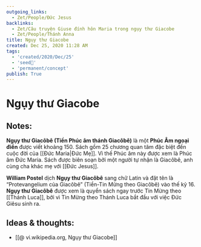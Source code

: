 ```yaml
---
outgoing_links:
  - Zet/People/Đức Jesus
backlinks:
  - Zet/Câu truyện Giuse đính hôn Maria trong ngụy thư Giacobe
  - Zet/People/Thánh Anna
title: Ngụy thư Giacobe
created: Dec 25, 2020 11:28 AM
tags:
  - 'created/2020/Dec/25'
  - 'seed🥜'
  - 'permanent/concept'
publish: True
---
```

# Ngụy thư Giacobe

## Notes:
**Ngụy thư Giacôbê (Tiền Phúc âm thánh Giacôbê)** là một **Phúc Âm ngoại điển** được viết khoảng 150. Sách gồm 25 chương quan tâm đặc biệt đến cuộc đời của [[Đức Maria|Đức Mẹ]]. Vì thế Phúc âm này được xem là Phúc âm Đức Maria. Sách được biên soạn bởi một người tự nhận là Giacôbê, anh cùng cha khác mẹ với [[Đức Jesus]].

**William Postel** dịch **Ngụy thư Giacôbê** sang chữ Latin và đặt tên là “Protevangelium của Giacôbê” (Tiền-Tin Mừng theo Giacôbê) vào thế kỷ 16. **Ngụy thư Giacôbê** được xem là quyển sách ngay trước Tin Mừng theo [[Thánh Luca]], bởi vì Tin Mừng theo Thánh Luca bắt đầu với việc Đức Giêsu sinh ra. 


## Ideas & thoughts:
- [[@ vi.wikipedia.org, Ngụy thư Giacobe]]